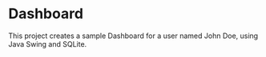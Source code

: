 # Dashboard
This project creates a sample Dashboard for a user named John Doe, using Java Swing and SQLite.
